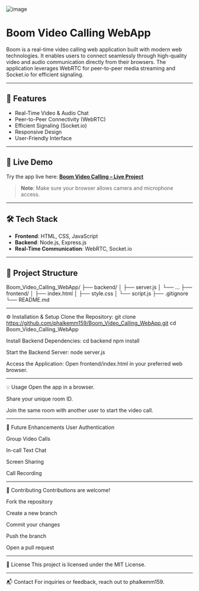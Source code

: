 ![image](https://github.com/user-attachments/assets/37b9f536-5731-4083-93bb-f2f6c9fb059c)


# Boom Video Calling WebApp

Boom is a real-time video calling web application built with modern web technologies. It enables users to connect seamlessly through high-quality video and audio communication directly from their browsers. The application leverages WebRTC for peer-to-peer media streaming and Socket.io for efficient signaling.

---

## 🚀 Features

- Real-Time Video & Audio Chat  
- Peer-to-Peer Connectivity (WebRTC)  
- Efficient Signaling (Socket.io)  
- Responsive Design  
- User-Friendly Interface  

---

## 🔗 Live Demo

Try the app live here: **[Boom Video Calling – Live Project](https://boom-video-calling-webapp.onrender.com)**  
> **Note**: Make sure your browser allows camera and microphone access.

---

## 🛠️ Tech Stack

- **Frontend**: HTML, CSS, JavaScript  
- **Backend**: Node.js, Express.js  
- **Real-Time Communication**: WebRTC, Socket.io  

---

## 📁 Project Structure
Boom_Video_Calling_WebApp/
├── backend/
│   ├── server.js
│   └── ...
├── frontend/
│   ├── index.html
│   ├── style.css
│   └── script.js
├── .gitignore
└── README.md

---

⚙️ Installation & Setup
Clone the Repository:
git clone https://github.com/phalkemm159/Boom_Video_Calling_WebApp.git
cd Boom_Video_Calling_WebApp

Install Backend Dependencies:
cd backend
npm install

Start the Backend Server:
node server.js

Access the Application:
Open frontend/index.html in your preferred web browser.

---

💡 Usage
Open the app in a browser.

Share your unique room ID.

Join the same room with another user to start the video call.

---

🧩 Future Enhancements
User Authentication

Group Video Calls

In-call Text Chat

Screen Sharing

Call Recording

---

🤝 Contributing
Contributions are welcome!

Fork the repository

Create a new branch

Commit your changes

Push the branch

Open a pull request

---

📄 License
This project is licensed under the MIT License.

---

📬 Contact
For inquiries or feedback, reach out to phalkemm159.

